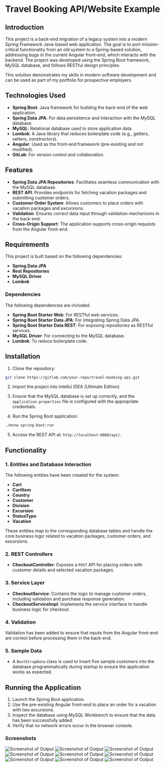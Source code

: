 
# Travel Booking API/Website Example

## Introduction

This project is a back-end migration of a legacy system into a modern Spring Framework Java-based web application. The goal is to port mission-critical functionality from an old system to a Spring-based solution, addressing bugs in the current Angular front-end, which interacts with the backend. The project was developed using the Spring Boot framework, MySQL database, and follows RESTful design principles.

This solution demonstrates my skills in modern software development and can be used as part of my portfolio for prospective employers.

## Technologies Used

- **Spring Boot**: Java framework for building the back-end of the web application.
- **Spring Data JPA**: For data persistence and interaction with the MySQL database.
- **MySQL**: Relational database used to store application data.
- **Lombok**: A Java library that reduces boilerplate code (e.g., getters, setters, constructors).
- **Angular**: Used as the front-end framework (pre-existing and not modified).
- **GitLab**: For version control and collaboration.

## Features

- **Spring Data JPA Repositories**: Facilitates seamless communication with the MySQL database.
- **REST API**: Provides endpoints for fetching vacation packages and submitting customer orders.
- **Customer Order System**: Allows customers to place orders with vacation packages and excursions.
- **Validation**: Ensures correct data input through validation mechanisms in the back-end.
- **Cross-Origin Support**: The application supports cross-origin requests from the Angular front-end.

## Requirements

This project is built based on the following dependencies:

- **Spring Data JPA**
- **Rest Repositories**
- **MySQL Driver**
- **Lombok**

### Dependencies

The following dependencies are included:

- **Spring Boot Starter Web**: For RESTful web services.
- **Spring Boot Starter Data JPA**: For integrating Spring Data JPA.
- **Spring Boot Starter Data REST**: For exposing repositories as RESTful services.
- **MySQL Driver**: For connecting to the MySQL database.
- **Lombok**: To reduce boilerplate code.

## Installation

1. Clone the repository:

```bash
git clone https://gitlab.com/your-repo/travel-booking-api.git
```

2. Import the project into IntelliJ IDEA (Ultimate Edition).

3. Ensure that the MySQL database is set up correctly, and the `application.properties` file is configured with the appropriate credentials.

4. Run the Spring Boot application:
```bash
./mvnw spring-boot:run
```

5. Access the REST API at: `http://localhost:8080/api/`.

## Functionality

### 1. **Entities and Database Interaction**

The following entities have been created for the system:

- **Cart**
- **CartItem**
- **Country**
- **Customer**
- **Division**
- **Excursion**
- **StatusType**
- **Vacation**

These entities map to the corresponding database tables and handle the core business logic related to vacation packages, customer orders, and excursions.

### 2. **REST Controllers**

- **CheckoutController**: Exposes a `POST` API for placing orders with customer details and selected vacation packages.

### 3. **Service Layer**

- **CheckoutService**: Contains the logic to manage customer orders, including validation and purchase response generation.
- **CheckoutServiceImpl**: Implements the service interface to handle business logic for checkout.
  
### 4. **Validation**

Validation has been added to ensure that inputs from the Angular front-end are correct before processing them in the back-end.

### 5. **Sample Data**

- A `BootStrapData` class is used to insert five sample customers into the database programmatically during startup to ensure the application works as expected.

## Running the Application

1. Launch the Spring Boot application. 
2. Use the pre-existing Angular front-end to place an order for a vacation with two excursions.
3. Inspect the database using MySQL Workbench to ensure that the data has been successfully added.
4. Verify that no network errors occur in the browser console.

### Screenshots
![Screenshot of Output](images/SS1.png)
![Screenshot of Output](images/SS2.png)
![Screenshot of Output](images/SS3.png)
![Screenshot of Output](images/SS4.png)
![Screenshot of Output](images/SS5.png)
![Screenshot of Output](images/SS6.png)
![Screenshot of Output](images/SS7.png)
![Screenshot of Output](images/SS8.png)
![Screenshot of Output](images/SS9.png)


